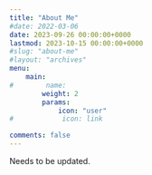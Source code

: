 ```yaml
---
title: "About Me"
#date: 2022-03-06
date: 2023-09-26 00:00:00+0000
lastmod: 2023-10-15 00:00:00+0000
#slug: "about-me"
#layout: "archives"
menu:
    main:
#        name: 
        weight: 2
        params:
            icon: "user"
#            icon: link

comments: false
---
```


Needs to be updated.